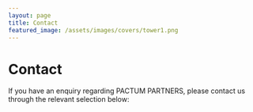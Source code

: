 ```yaml
---
layout: page
title: Contact 
featured_image: /assets/images/covers/tower1.png
---
```


# Contact

If you have an enquiry regarding PACTUM PARTNERS, please contact us through the relevant selection below:
<!-- Calendly inline widget begin -->
<div class="calendly-inline-widget" data-url="https://calendly.com/calvoelhauge?hide_landing_page_details=1&text_color=4e4e4e" style="min-width:320px;height:630px;"></div>
<script type="text/javascript" src="https://assets.calendly.com/assets/external/widget.js" async></script>
<!-- Calendly inline widget end -->
